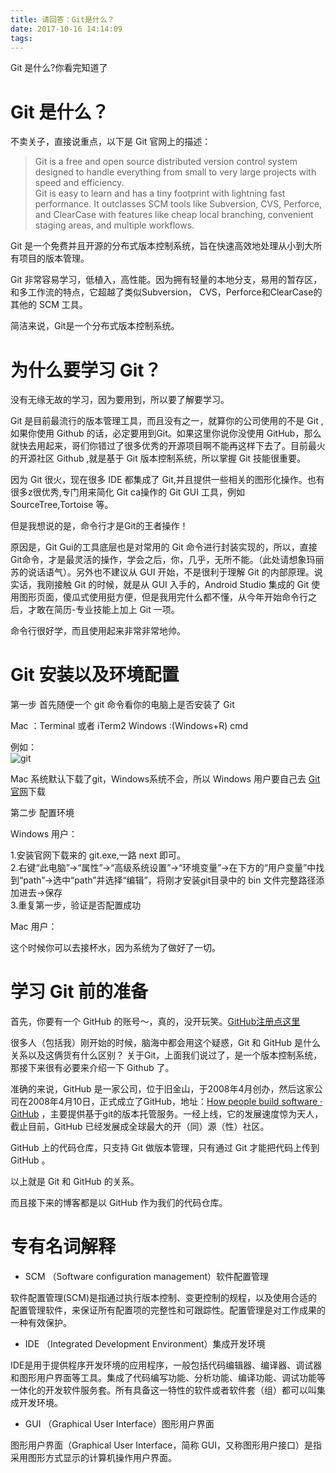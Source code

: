 ```yaml
---
title: 请回答：Git是什么？
date: 2017-10-16 14:14:09
tags:
---
```


Git 是什么?你看完知道了
<!-- more -->

# Git 是什么？

不卖关子，直接说重点，以下是 Git 官网上的描述：


> Git is a free and open source distributed version control system designed to handle everything from small to very large projects with speed and efficiency.   
Git is easy to learn and has a tiny footprint with lightning fast performance. It outclasses SCM tools like Subversion, CVS, Perforce, and ClearCase with features like cheap local branching, convenient staging areas, and multiple workflows.

Git 是一个免费并且开源的分布式版本控制系统，旨在快速高效地处理从小到大所有项目的版本管理。

Git 非常容易学习，低植入，高性能。因为拥有轻量的本地分支，易用的暂存区，和多工作流的特点，它超越了类似Subversion， CVS，Perforce和ClearCase的其他的 SCM 工具。

简洁来说，Git是一个分布式版本控制系统。


# 为什么要学习 Git？

没有无缘无故的学习，因为要用到，所以要了解要学习。  

Git 是目前最流行的版本管理工具，而且没有之一，就算你的公司使用的不是 Git ,如果你使用 Github 的话，必定要用到Git。如果这里你说你没使用 GitHub，那么就快去用起来，哥们你错过了很多优秀的开源项目啊不能再这样下去了。目前最火的开源社区 Github ,就是基于 Git 版本控制系统，所以掌握 Git 技能很重要。

因为 Git 很火，现在很多 IDE 都集成了 Git,并且提供一些相关的图形化操作。也有很多z很优秀,专门用来简化 Git ca操作的 Git GUI 工具，例如 SourceTree,Tortoise 等。

但是我想说的是，命令行才是Git的王者操作！

原因是，Git Gui的工具底层也是对常用的 Git 命令进行封装实现的，所以，直接Git命令，才是最灵活的操作，学会之后，你，几乎，无所不能。（此处请想象玛丽苏的说话语气）。另外也不建议从 GUI 开始，不是很利于理解 Git 的内部原理。说实话，我刚接触 Git 的时候，就是从 GUI 入手的，Android Studio 集成的 Git 使用图形页面，傻瓜式使用挺方便，但是我用完什么都不懂，从今年开始命令行之后，才敢在简历-专业技能上加上 Git 一项。

命令行很好学，而且使用起来非常非常地帅。



# Git 安装以及环境配置

第一步 首先随便一个 git 命令看你的电脑上是否安装了 Git

Mac ：Terminal 或者 iTerm2
Windows :(Windows+R) cmd

例如：   
![git](http://oriwplcze.bkt.clouddn.com/0746bfbf47dd418ae9e8488867773719.png)

Mac 系统默认下载了git，Windows系统不会，所以 Windows 用户要自己去 [Git 官网](https://git-scm.com/)下载

第二步 配置环境

Windows 用户：

1.安装官网下载来的 git.exe,一路 next 即可。    
2.右键“此电脑”->“属性”->“高级系统设置”->“环境变量”->在下方的“用户变量”中找到“path”->选中“path”并选择“编辑”，将刚才安装git目录中的 bin 文件完整路径添加进去->保存   
3.重复第一步，验证是否配置成功


Mac 用户：

这个时候你可以去接杯水，因为系统为了做好了一切。



# 学习 Git 前的准备

首先，你要有一个 GitHub 的账号～，真的，没开玩笑。[GitHub注册点这里 ](https://github.com/)

很多人（包括我）刚开始的时候，脑海中都会用这个疑惑，Git 和 GitHub 是什么关系以及这俩货有什么区别？
关于Git，上面我们说过了，是一个版本控制系统，那接下来很有必要来介绍一下 Github 了。

准确的来说，GitHub 是一家公司，位于旧金山，于2008年4月创办，然后这家公司在2008年4月10日，正式成立了GitHub，地址：[How people build software · GitHub](https://github.com/) ，主要提供基于git的版本托管服务。一经上线，它的发展速度惊为天人，截止目前，GitHub 已经发展成全球最大的开（同）源（性）社区。

GitHub 上的代码仓库，只支持 Git 做版本管理，只有通过 Git 才能把代码上传到 GitHub 。

以上就是 Git 和 GitHub 的关系。

而且接下来的博客都是以 GitHub 作为我们的代码仓库。

# 专有名词解释

- SCM （Software configuration management）软件配置管理

软件配置管理(SCM)是指通过执行版本控制、变更控制的规程，以及使用合适的配置管理软件，来保证所有配置项的完整性和可跟踪性。配置管理是对工作成果的一种有效保护。


- IDE （Integrated Development Environment）集成开发环境

IDE是用于提供程序开发环境的应用程序，一般包括代码编辑器、编译器、调试器和图形用户界面等工具。集成了代码编写功能、分析功能、编译功能、调试功能等一体化的开发软件服务套。所有具备这一特性的软件或者软件套（组）都可以叫集成开发环境。

- GUI （Graphical User Interface）图形用户界面

图形用户界面（Graphical User Interface，简称 GUI，又称图形用户接口）是指采用图形方式显示的计算机操作用户界面。
